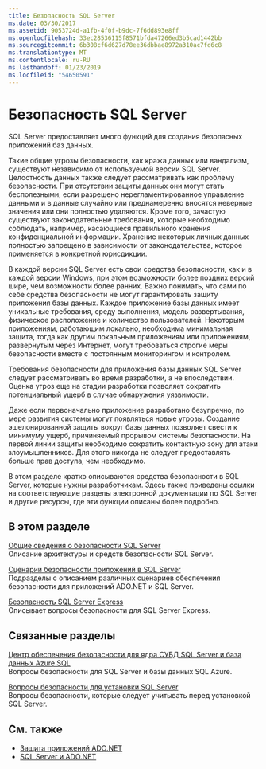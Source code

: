 ```yaml
---
title: Безопасность SQL Server
ms.date: 03/30/2017
ms.assetid: 9053724d-a1fb-4f0f-b9dc-7f6dd893e8ff
ms.openlocfilehash: 33ec28536115f8571bfda47266ed3b5cad1442bb
ms.sourcegitcommit: 6b308cf6d627d78ee36dbbae8972a310ac7fd6c8
ms.translationtype: MT
ms.contentlocale: ru-RU
ms.lasthandoff: 01/23/2019
ms.locfileid: "54650591"
---
```

# <a name="sql-server-security"></a>Безопасность SQL Server
SQL Server предоставляет много функций для создания безопасных приложений баз данных.  
  
 Такие общие угрозы безопасности, как кража данных или вандализм, существуют независимо от используемой версии SQL Server. Целостность данных также следует рассматривать как проблему безопасности. При отсутствии защиты данных они могут стать бесполезными, если разрешено нерегламентированное управление данными и в данные случайно или преднамеренно вносятся неверные значения или они полностью удаляются. Кроме того, зачастую существуют законодательные требования, которые необходимо соблюдать, например, касающиеся правильного хранения конфиденциальной информации. Хранение некоторых личных данных полностью запрещено в зависимости от законодательства, которое применяется в конкретной юрисдикции.  
  
 В каждой версии SQL Server есть свои средства безопасности, как и в каждой версии Windows, при этом возможности более поздних версий шире, чем возможности более ранних. Важно понимать, что сами по себе средства безопасности не могут гарантировать защиту приложения базы данных. Каждое приложение базы данных имеет уникальные требования, среду выполнения, модель развертывания, физическое расположение и количество пользователей. Некоторым приложениям, работающим локально, необходима минимальная защита, тогда как другим локальным приложениям или приложениям, развернутым через Интернет, могут требоваться строгие меры безопасности вместе с постоянным мониторингом и контролем.  
  
 Требования безопасности для приложения базы данных SQL Server следует рассматривать во время разработки, а не впоследствии. Оценка угроз еще на стадии разработки позволяет сократить потенциальный ущерб в случае обнаружения уязвимости.  
  
 Даже если первоначально приложение разработано безупречно, по мере развития системы могут появляться новые угрозы. Создание эшелонированной защиты вокруг базы данных позволяет свести к минимуму ущерб, причиняемый прорывом системы безопасности. На первой линии защиты необходимо сократить контактную зону для атаки злоумышленников. Для этого никогда не следует предоставлять больше прав доступа, чем необходимо.  
  
 В этом разделе кратко описываются средства безопасности в SQL Server, которые нужны разработчикам. Здесь также приведены ссылки на соответствующие разделы электронной документации по SQL Server и другие ресурсы, где эти функции описаны более подробно.  
  
## <a name="in-this-section"></a>В этом разделе  
 [Общие сведения о безопасности SQL Server](../../../../../docs/framework/data/adonet/sql/overview-of-sql-server-security.md)  
 Описание архитектуры и средств безопасности SQL Server.  
  
 [Сценарии безопасности приложений в SQL Server](../../../../../docs/framework/data/adonet/sql/application-security-scenarios-in-sql-server.md)  
 Подразделы с описанием различных сценариев обеспечения безопасности для приложений ADO.NET и SQL Server.  
  
 [Безопасность SQL Server Express](../../../../../docs/framework/data/adonet/sql/sql-server-express-security.md)  
 Описывает вопросы безопасности для SQL Server Express.  
  
## <a name="related-sections"></a>Связанные разделы  
[Центр обеспечения безопасности для ядра СУБД SQL Server и база данных Azure SQL](/sql/relational-databases/security/security-center-for-sql-server-database-engine-and-azure-sql-database)  
Вопросы безопасности для SQL Server и базы данных SQL Azure.

[Вопросы безопасности для установки SQL Server](/sql/sql-server/install/security-considerations-for-a-sql-server-installation)  
Вопросы безопасности, которые следует учитывать перед установкой SQL Server.

## <a name="see-also"></a>См. также
- [Защита приложений ADO.NET](../../../../../docs/framework/data/adonet/securing-ado-net-applications.md)
- [SQL Server и ADO.NET](../../../../../docs/framework/data/adonet/sql/index.md)

